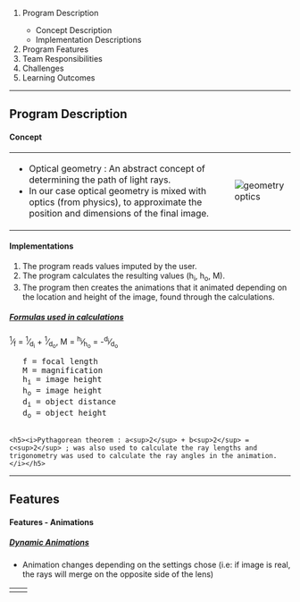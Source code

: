 <ol>
    <li>Program Description</li>
    <ul>
        <li>Concept Description</li>
        <li>Implementation Descriptions</li>
    </ul>
    <li>Program Features</li>
    <li>Team Responsibilities</li>
    <li>Challenges</li>
    <li>Learning Outcomes</li>
</ol>
<hr>
<h2>Program Description</h2>
<h4>Concept</h4>

<table>
    <tr>
       <td>
        <ul>
            <li>Optical geometry : An abstract concept of determining the path of light rays.</li>
            <li>In our case optical geometry is mixed with optics (from physics), to approximate the position and dimensions of the final image.</li>
        </ul>
       </td> 
       <td>
            <img src="https://upload.wikimedia.org/wikipedia/commons/thumb/9/97/Lens3b.svg/360px-Lens3b.svg.png" alt="geometry optics">
       </td>
    </tr>
</table>

<h4>Implementations</h4>

<ol>
    <li>The program reads values imputed by the user.</li>
    <li>The program calculates the resulting values (h<sub>i</sub>, h<sub>o</sub>, M).</li>
    <li>The program then creates the animations that it animated depending 
        on the location and height of the image, found through the calculations.</li>
</ol>

<h5><em><u>Formulas used in calculations</u></em></h5>

<p>
    <sup>1</sup>&frasl;<sub>f</sub> = 
    <sup>1</sup>&frasl;<sub>d<sub>i</sub></sub> + 
    <sup>1</sup>&frasl;<sub>d<sub>o</sub></sub>, 
    M = 
    <sup>h<sub>i</sub></sup>&frasl;<sub>h<sub>o</sub></sub> = 
    -<sup>d<sub>i</sub></sup>&frasl;<sub>d<sub>o</sub></sub>

</p>
    <ul>
        <pre>
f = focal length
M = magnification
h<sub>i</sub> = image height 
h<sub>o</sub> = image height
d<sub>i</sub> = object distance
d<sub>o</sub> = object height
        </pre>
    </ul>

    <h5><i>Pythagorean theorem : a<sup>2</sup> + b<sup>2</sup> = c<sup>2</sup> ; was also used to calculate the ray lengths and trigonometry was used to calculate the ray angles in the animation.</i></h5>
<hr>

<h2>Features</h2>
<h4>Features - Animations</h4>
<h5><em><u>Dynamic Animations</u></em></h5>
<ul>
    <li>
        Animation changes depending on the settings chose (i.e: if image is real, the rays will merge on the opposite side of the lens)
    </li>
</ul>

<table>
    <tr>
        <td>
            <img src="" alt="">
        </td>
        <td>
            <img src="" alt="">
        </td>
    </tr>
</table>
